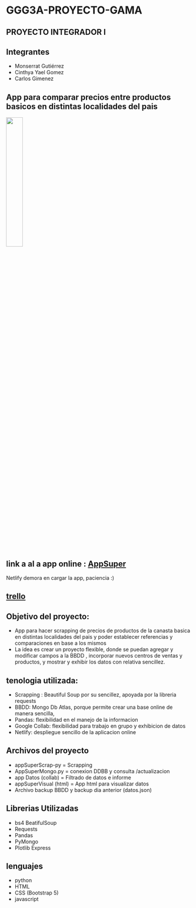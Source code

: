 # GGG3A-PROYECTO-GAMA
## PROYECTO INTEGRADOR I
## Integrantes

- Monserrat Gutiérrez
- Cinthya Yael Gomez
- Carlos Gimenez

## App para comparar precios entre productos basicos en distintas localidades del pais

<img src="https://i.ibb.co/XpwtM47/image.png" width=30% height=30%> 

## link a al a app online : [AppSuper](https://splendorous-chebakia-4e472b.netlify.app/)
Netlify demora en cargar la app, paciencia :)

## [trello](https://trello.com/w/ggg3proyectogama)

## Objetivo del proyecto:

- App para hacer scrapping de precios de productos de la canasta basica en distintas localidades del pais y poder establecer referencias y comparaciones en base a los mismos
- La idea es crear un proyecto flexible, donde se puedan agregar y modificar campos a la BBDD , incorporar nuevos centros de ventas y productos, y mostrar y exhibir los datos con relativa sencillez.

## tenologia utilizada:

- Scrapping : Beautiful Soup por su sencillez, apoyada por la libreria requests
- BBDD: Mongo Db Atlas, porque permite crear una base online de manera sencilla, 
- Pandas: flexibilidad en el manejo de la informacion 
- Google Collab: flexibilidad para trabajo en grupo y exhibicion de datos
- Netlify: despliegue sencillo de la aplicacion online


## Archivos del proyecto

- appSuperScrap-py = Scrapping
- AppSuperMongo.py = conexion DDBB y consulta /actualizacion
- app Datos (collab) = Filtrado de datos e informe
- appSuperVisual (html) =  App html para visualizar datos
- Archivo backup BBDD y backup dia anterior (datos.json)


## Librerias Utilizadas
- bs4 BeatifulSoup
- Requests
- Pandas
- PyMongo
- Plotlib Express

## lenguajes
- python
- HTML
- CSS (Bootstrap 5)
- javascript



